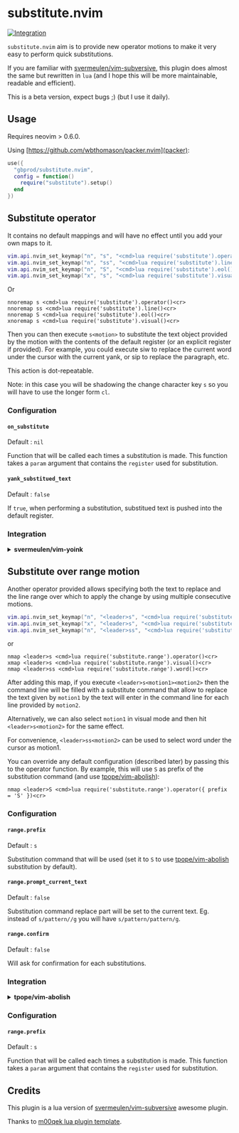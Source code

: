 # substitute.nvim

[![Integration](https://github.com/gbprod/substitute.nvim/actions/workflows/integration.yml/badge.svg)](https://github.com/gbprod/substitute.nvim/actions/workflows/integration.yml)

`substitute.nvim` aim is to provide new operator motions to make it very easy to perform quick substitutions.

If you are familiar with [svermeulen/vim-subversive](https://github.com/svermeulen/vim-subversive), this plugin does almost the same but rewritten in `lua` (and I hope this will be more maintainable, readable and efficient).

This is a beta version, expect bugs ;) (but I use it daily).

## Usage

Requires neovim > 0.6.0.

Using [https://github.com/wbthomason/packer.nvim](packer):

```lua
use({
  "gbprod/substitute.nvim",
  config = function()
    require("substitute").setup()
  end
})
```

## Substitute operator

It contains no default mappings and will have no effect until you add your own maps to it.

```lua
vim.api.nvim_set_keymap("n", "s", "<cmd>lua require('substitute').operator()<cr>", { noremap = true })
vim.api.nvim_set_keymap("n", "ss", "<cmd>lua require('substitute').line()<cr>", { noremap = true })
vim.api.nvim_set_keymap("n", "S", "<cmd>lua require('substitute').eol()<cr>", { noremap = true })
vim.api.nvim_set_keymap("x", "s", "<cmd>lua require('substitute').visual()<cr>", { noremap = true })
```

Or

```viml
nnoremap s <cmd>lua require('substitute').operator()<cr>
nnoremap ss <cmd>lua require('substitute').line()<cr>
nnoremap S <cmd>lua require('substitute').eol()<cr>
xnoremap s <cmd>lua require('substitute').visual()<cr>
```

Then you can then execute `s<motion>` to substitute the text object provided by the motion with the contents of the default register (or an explicit register if provided). For example, you could execute siw to replace the current word under the cursor with the current yank, or sip to replace the paragraph, etc.

This action is dot-repeatable.

Note: in this case you will be shadowing the change character key `s` so you will have to use the longer form `cl`.

### Configuration

#### `on_substitute`

Default : `nil`

Function that will be called each times a substitution is made. This function takes a `param` argument that contains the `register` used for substitution.

#### `yank_substitued_text`

Default : `false`

If `true`, when performing a substitution, substitued text is pushed into the default register.

### Integration

<details>
<summary><b>svermeulen/vim-yoink</b></summary>

To enable [vim-yoink](https://github.com/svermeulen/vim-yoink) swap when performing a substitution, you can add this to your setup:

```lua
require("substitute").setup({
  on_substitute = function(_)
    vim.cmd("call yoink#startUndoRepeatSwap()")
  end,
})
```

[vim-yoink](https://github.com/svermeulen/vim-yoink) does not support swapping when doing paste in visual mode. With this plugin, you can add thoss mappings to enable it :

```lua
vim.api.nvim_set_keymap("x", "p", "<cmd>lua require('substitute').visual()<cr>", {})
vim.api.nvim_set_keymap("x", "P", "<cmd>lua require('substitute').visual()<cr>", {})
```

or

```viml
xmap p <cmd>lua require('substitute').operator()<cr>
xmap P <cmd>lua require('substitute').operator()<cr>
```

</details>

## Substitute over range motion

Another operator provided allows specifying both the text to replace and the line range over which to apply the change by using multiple consecutive motions.

```lua
vim.api.nvim_set_keymap("n", "<leader>s", "<cmd>lua require('substitute.range').operator()<cr>", { noremap = true })
vim.api.nvim_set_keymap("x", "<leader>s", "<cmd>lua require('substitute.range').visual()<cr>")
vim.api.nvim_set_keymap("n", "<leader>ss", "<cmd>lua require('substitute.range').word()<cr>")
```

or

```viml
nmap <leader>s <cmd>lua require('substitute.range').operator()<cr>
xmap <leader>s <cmd>lua require('substitute.range').visual()<cr>
nmap <leader>ss <cmd>lua require('substitute.range').word()<cr>
```

After adding this map, if you execute `<leader>s<motion1><motion2>` then the command line will be filled with a substitute command that allow to replace the text given by `motion1` by the text will enter in the command line for each line provided by `motion2`.

Alternatively, we can also select `motion1` in visual mode and then hit `<leader>s<motion2>` for the same effect.

For convenience, `<leader>ss<motion2>` can be used to select word under the cursor as motion1.

You can override any default configuration (described later) by passing this to the operator function. By example, this will use `S` as prefix of the substitution command (and use [tpope/vim-abolish](https://github.com/tpope/vim-abolish)):

```viml
nmap <leader>S <cmd>lua require('substitute.range').operator({ prefix = 'S' })<cr>
```

### Configuration

#### `range.prefix`

Default : `s`

Substitution command that will be used (set it to `S` to use [tpope/vim-abolish](https://github.com/tpope/vim-abolish) substitution by default).

#### `range.prompt_current_text`

Default : `false`

Substitution command replace part will be set to the current text. Eg. instead of `s/pattern//g` you will have `s/pattern/pattern/g`.

#### `range.confirm`

Default : `false`

Will ask for confirmation for each substitutions.

### Integration

<details>
<summary><b>tpope/vim-abolish</b></summary>

You can use [tpope/vim-abolish](https://github.com/tpope/vim-abolish) substitution by default.

```lua
require("substitute").setup({
  range = {
    prefix = "S",
  }
})
```

</details>

### Configuration

#### `range.prefix`

Default : `s`

Function that will be called each times a substitution is made. This function takes a `param` argument that contains the `register` used for substitution.

## Credits

This plugin is a lua version of [svermeulen/vim-subversive](https://github.com/svermeulen/vim-subversive) awesome plugin.

Thanks to [m00qek lua plugin template](https://github.com/m00qek/plugin-template.nvim).
